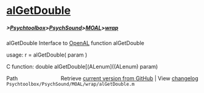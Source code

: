 # [alGetDouble](alGetDouble)
##### >[Psychtoolbox](Psychtoolbox)>[PsychSound](PsychSound)>[MOAL](MOAL)>[wrap](wrap)

alGetDouble  Interface to [OpenAL](OpenAL) function alGetDouble  
  
usage:  r = alGetDouble( param )  
  
C function:  double alGetDouble[(ALenum]((ALenum) param)  




<div class="code_header" style="text-align:right;">
  <span style="float:left;">Path&nbsp;&nbsp;</span> <span class="counter">Retrieve <a href=
  "https://raw.github.com/Psychtoolbox-3/Psychtoolbox-3/beta/Psychtoolbox/PsychSound/MOAL/wrap/alGetDouble.m">current version from GitHub</a> | View <a href=
  "https://github.com/Psychtoolbox-3/Psychtoolbox-3/commits/beta/Psychtoolbox/PsychSound/MOAL/wrap/alGetDouble.m">changelog</a></span>
</div>
<div class="code">
  <code>Psychtoolbox/PsychSound/MOAL/wrap/alGetDouble.m</code>
</div>

